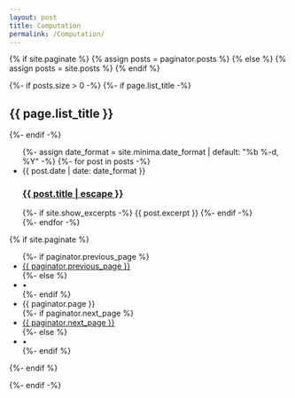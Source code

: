 ```yaml
---
layout: post
title: Computation
permalink: /Computation/
---
```


{% if site.paginate %}
{% assign posts = paginator.posts %}
{% else %}
{% assign posts = site.posts %}
{% endif %}


{%- if posts.size > 0 -%}
{%- if page.list_title -%}
  <h2 class="post-list-heading">{{ page.list_title }}</h2>
{%- endif -%}
<ul class="post-list">
  {%- assign date_format = site.minima.date_format | default: "%b %-d, %Y" -%}
  {%- for post in posts -%}
  <li>
	<span class="post-meta">{{ post.date | date: date_format }}</span>
	<h3>
	  <a class="post-link" href="{{ post.url | relative_url }}">
		{{ post.title | escape }}
	  </a>
	</h3>
	{%- if site.show_excerpts -%}
	  {{ post.excerpt }}
	{%- endif -%}
  </li>
  {%- endfor -%}
</ul>

{% if site.paginate %}
  <div class="pager">
	<ul class="pagination">
	{%- if paginator.previous_page %}
	  <li><a href="{{ paginator.previous_page_path | relative_url }}" class="previous-page">{{ paginator.previous_page }}</a></li>
	{%- else %}
	  <li><div class="pager-edge">•</div></li>
	{%- endif %}
	  <li><div class="current-page">{{ paginator.page }}</div></li>
	{%- if paginator.next_page %}
	  <li><a href="{{ paginator.next_page_path | relative_url }}" class="next-page">{{ paginator.next_page }}</a></li>
	{%- else %}
	  <li><div class="pager-edge">•</div></li>
	{%- endif %}
	</ul>
  </div>
{%- endif %}

{%- endif -%}
